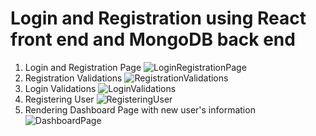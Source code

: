 # Login and Registration using React front end and MongoDB back end
1) Login and Registration Page
![LoginRegistrationPage](https://user-images.githubusercontent.com/97121026/166882886-512c56d3-ff29-41ad-9120-67d6dc4e13e7.png)
2) Registration Validations
![RegistrationValidations](https://user-images.githubusercontent.com/97121026/166882898-d90e0794-6725-44aa-8c33-827c7e604ebd.png)
3) Login Validations
![LoginValidations](https://user-images.githubusercontent.com/97121026/166882908-f0e18ed2-f5fe-4f57-bcc2-38484fdc6ec6.png)
4) Registering User
![RegisteringUser](https://user-images.githubusercontent.com/97121026/166882919-60784649-6e30-4f27-810a-0c5dd9fd7108.png)
5) Rendering Dashboard Page with new user's information
![DashboardPage](https://user-images.githubusercontent.com/97121026/166882923-24d60805-b58f-457a-8d15-efb20d49adb5.png)
